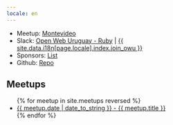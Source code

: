 ```yaml
---
locale: en
---
```


<ul>
  <li>Meetup: <a href="https://www.meetup.com/ruby-montevideo/" target="_blank">Montevideo</a></li>
  <li>
    Slack: <a href="https://owu.slack.com/archives/C52L2AK8W" target="_blank">Open Web Uruguay - Ruby</a> |
    <a href="https://owu.uy">{{ site.data.i18n[page.locale].index.join_owu }}</a>
  </li>

  <li>Sponsors: <a href="/sponsors">List</a></li>
  <li>Github: <a href="https://github.com/rubyuy/ruby.uy" target="_blank">Repo</a></li>
</ul>

## Meetups

<ul>
{% for meetup in site.meetups reversed %}
    <li><a href="{{ meetup.url }}"> {{ meetup.date | date_to_string }} - {{ meetup.title }} </a></li>
{% endfor %}
</ul>
